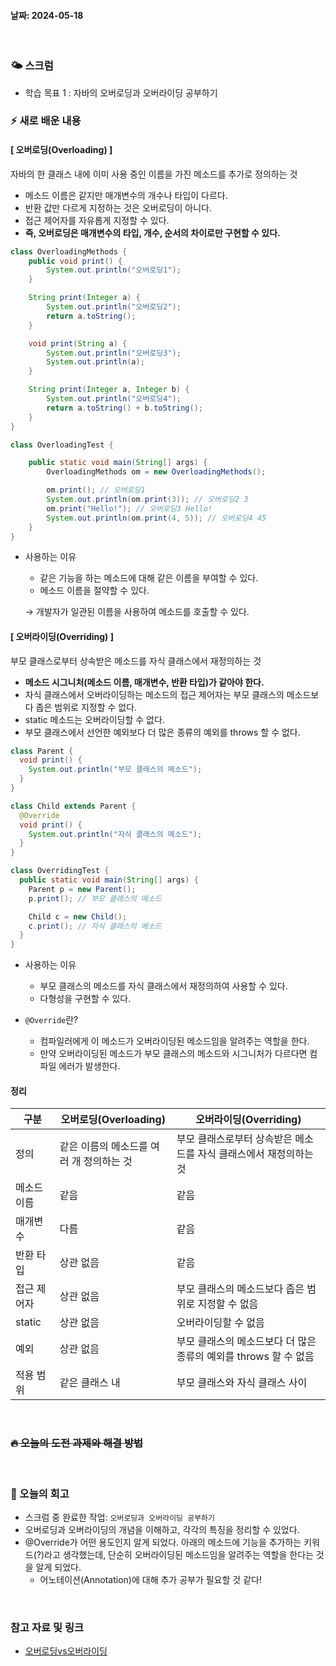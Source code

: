 #### 날짜: 2024-05-18

<br/>

### 🌤️ 스크럼

- 학습 목표 1 : 자바의 오버로딩과 오버라이딩 공부하기
  <br/>

### ⚡️ 새로 배운 내용

#### [ 오버로딩(Overloading) ]

자바의 한 클래스 내에 이미 사용 중인 이름을 가진 메소드를 추가로 정의하는 것

- 메소드 이름은 같지만 매개변수의 개수나 타입이 다르다.
- 반환 값만 다르게 지정하는 것은 오버로딩이 아니다.
- 접근 제어자를 자유롭게 지정할 수 있다.
- **즉, 오버로딩은 매개변수의 타입, 개수, 순서의 차이로만 구현할 수 있다.**

```java
class OverloadingMethods {
	public void print() {
		System.out.println("오버로딩1");
	}

	String print(Integer a) {
		System.out.println("오버로딩2");
		return a.toString();
	}

	void print(String a) {
		System.out.println("오버로딩3");
		System.out.println(a);
	}

	String print(Integer a, Integer b) {
		System.out.println("오버로딩4");
		return a.toString() + b.toString();
	}
}

class OverloadingTest {

	public static void main(String[] args) {
		OverloadingMethods om = new OverloadingMethods();

		om.print(); // 오버로딩1
		System.out.println(om.print(3)); // 오버로딩2 3
		om.print("Hello!"); // 오버로딩3 Hello!
		System.out.println(om.print(4, 5)); // 오버로딩4 45
	}
}
```

- 사용하는 이유

  - 같은 기능을 하는 메소드에 대해 같은 이름을 부여할 수 있다.
  - 메소드 이름을 절약할 수 있다.

  → 개발자가 일관된 이름을 사용하여 메소드를 호출할 수 있다.

#### [ 오버라이딩(Overriding) ]

부모 클래스로부터 상속받은 메소드를 자식 클래스에서 재정의하는 것

- **메소드 시그니처(메소드 이름, 매개변수, 반환 타입)가 같아야 한다.**
- 자식 클래스에서 오버라이딩하는 메소드의 접근 제어자는 부모 클래스의 메소드보다 좁은 범위로 지정할 수 없다.
- static 메소드는 오버라이딩할 수 없다.
- 부모 클래스에서 선언한 예외보다 더 많은 종류의 예외를 throws 할 수 없다.

```java
class Parent {
  void print() {
    System.out.println("부모 클래스의 메소드");
  }
}

class Child extends Parent {
  @Override
  void print() {
    System.out.println("자식 클래스의 메소드");
  }
}

class OverridingTest {
  public static void main(String[] args) {
    Parent p = new Parent();
    p.print(); // 부모 클래스의 메소드

    Child c = new Child();
    c.print(); // 자식 클래스의 메소드
  }
}
```

- 사용하는 이유

  - 부모 클래스의 메소드를 자식 클래스에서 재정의하여 사용할 수 있다.
  - 다형성을 구현할 수 있다.

- `@Override`란?

  - 컴파일러에게 이 메소드가 오버라이딩된 메소드임을 알려주는 역할을 한다.
  - 만약 오버라이딩된 메소드가 부모 클래스의 메소드와 시그니처가 다르다면 컴파일 에러가 발생한다.

#### 정리

| 구분        | 오버로딩(Overloading)                    | 오버라이딩(Overriding)                                            |
| ----------- | ---------------------------------------- | ----------------------------------------------------------------- |
| 정의        | 같은 이름의 메소드를 여러 개 정의하는 것 | 부모 클래스로부터 상속받은 메소드를 자식 클래스에서 재정의하는 것 |
| 메소드 이름 | 같음                                     | 같음                                                              |
| 매개변수    | 다름                                     | 같음                                                              |
| 반환 타입   | 상관 없음                                | 같음                                                              |
| 접근 제어자 | 상관 없음                                | 부모 클래스의 메소드보다 좁은 범위로 지정할 수 없음               |
| static      | 상관 없음                                | 오버라이딩할 수 없음                                              |
| 예외        | 상관 없음                                | 부모 클래스의 메소드보다 더 많은 종류의 예외를 throws 할 수 없음  |
| 적용 범위   | 같은 클래스 내                           | 부모 클래스와 자식 클래스 사이                                    |

<br/>

### ~~🔥 오늘의 도전 과제와 해결 방법~~

<br/>

### 🤔 오늘의 회고

- 스크럼 중 완료한 작업: `오버로딩과 오버라이딩 공부하기`
- 오버로딩과 오버라이딩의 개념을 이해하고, 각각의 특징을 정리할 수 있었다.
- @Override가 어떤 용도인지 알게 되었다. 아래의 메소드에 기능을 추가하는 키워드(?)라고 생각했는데, 단순히 오버라이딩된 메소드임을 알려주는 역할을 한다는 것을 알게 되었다.
  - 어노테이션(Annotation)에 대해 추가 공부가 필요할 것 같다!

<br/>

### 참고 자료 및 링크

- [오버로딩vs오버라이딩](https://hyoje420.tistory.com/14)
